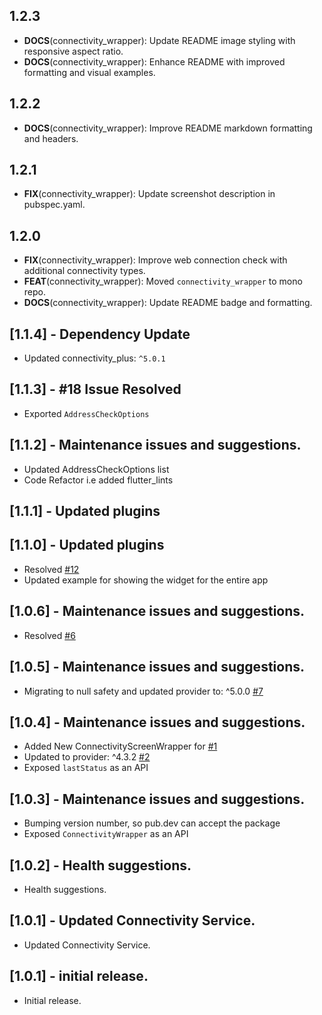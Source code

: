 ## 1.2.3

 - **DOCS**(connectivity_wrapper): Update README image styling with responsive aspect ratio.
 - **DOCS**(connectivity_wrapper): Enhance README with improved formatting and visual examples.

## 1.2.2

 - **DOCS**(connectivity_wrapper): Improve README markdown formatting and headers.

## 1.2.1

 - **FIX**(connectivity_wrapper): Update screenshot description in pubspec.yaml.

## 1.2.0

 - **FIX**(connectivity_wrapper): Improve web connection check with additional connectivity types.
 - **FEAT**(connectivity_wrapper): Moved `connectivity_wrapper` to mono repo.
 - **DOCS**(connectivity_wrapper): Update README badge and formatting.

## [1.1.4] - Dependency Update

- Updated connectivity_plus: `^5.0.1`

## [1.1.3] - #18 Issue Resolved

- Exported `AddressCheckOptions`

## [1.1.2] - Maintenance issues and suggestions.

- Updated AddressCheckOptions list
- Code Refactor i.e added flutter_lints

## [1.1.1] - Updated plugins

## [1.1.0] - Updated plugins

- Resolved [#12](https://github.com/ProjectAj14/connectivity_wrapper/issues/12)
- Updated example for showing the widget for the entire app

## [1.0.6] - Maintenance issues and suggestions.

- Resolved [#6](https://github.com/ProjectAj14/connectivity_wrapper/issues/6)

## [1.0.5] - Maintenance issues and suggestions.

- Migrating to null safety and updated provider to: ^5.0.0 [#7](https://github.com/ProjectAj14/connectivity_wrapper/issues/7)

## [1.0.4] - Maintenance issues and suggestions.

- Added New ConnectivityScreenWrapper for [#1](https://github.com/ProjectAj14/connectivity_wrapper/issues/1)
- Updated to provider: ^4.3.2 [#2](https://github.com/ProjectAj14/connectivity_wrapper/issues/2)
- Exposed `lastStatus` as an API

## [1.0.3] - Maintenance issues and suggestions.

- Bumping version number, so pub.dev can accept the package
- Exposed `ConnectivityWrapper` as an API

## [1.0.2] - Health suggestions.

- Health suggestions.

## [1.0.1] - Updated Connectivity Service.

- Updated Connectivity Service.

## [1.0.1] - initial release.

- Initial release.
